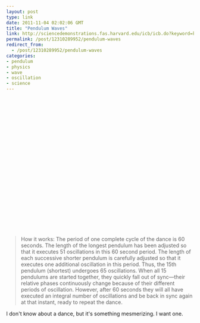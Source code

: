 ```yaml
---
layout: post
type: link
date: 2011-11-04 02:02:06 GMT
title: "Pendulum Waves"
link: http://sciencedemonstrations.fas.harvard.edu/icb/icb.do?keyword=k16940&pageid=icb.page80863&pageContentId=icb.pagecontent341734&state=maximize&view=view.do&viewParam_name=indepth.html#a_icb_pagecontent341734
permalink: /post/12310289952/pendulum-waves
redirect_from: 
  - /post/12310289952/pendulum-waves
categories:
- pendulum
- physics
- wave
- oscillation
- science
---
```

<object width="640" height="360"><param name="movie" value="http://www.youtube.com/v/yVkdfJ9PkRQ&rel=0&hl=en_US&feature=player_embedded&version=3"></param><param name="allowFullScreen" value="true"></param><param name="allowScriptAccess" value="always"></param><embed src="http://www.youtube.com/v/yVkdfJ9PkRQ&rel=0&hl=en_US&feature=player_embedded&version=3" type="application/x-shockwave-flash" allowfullscreen="true" allowScriptAccess="always" width="640" height="360"></embed></object>

<blockquote>How it works: The period of one complete cycle of the dance is 60 seconds. The length of the longest pendulum has been adjusted so that it executes 51 oscillations in this 60 second period. The length of each successive shorter pendulum is carefully adjusted so that it executes one additional oscillation in this period. Thus, the 15th pendulum (shortest) undergoes 65 oscillations. When all 15 pendulums are started together, they quickly fall out of sync—their relative phases continuously change because of their different periods of oscillation. However, after 60 seconds they will all have executed an integral number of oscillations and be back in sync again at that instant, ready to repeat the dance.</blockquote>
I don't know about a dance, but it's something mesmerizing. I want one.
